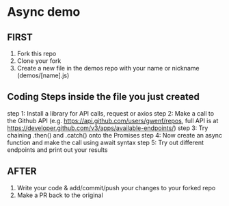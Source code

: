 # Async demo

## FIRST

1. Fork this repo
2. Clone your fork
3. Create a new file in the demos repo with your name or nickname (demos/[name].js)

## Coding Steps inside the file you just created

step 1: Install a library for API calls, request or axios
step 2: Make a call to the Github API (e.g. https://api.github.com/users/gwenf/repos, full API is at https://developer.github.com/v3/apps/available-endpoints/)
step 3: Try chaining .then() and .catch() onto the Promises
step 4: Now create an async function and make the call using await syntax
step 5: Try out different endpoints and print out your results

## AFTER

1. Write your code & add/commit/push your changes to your forked repo
2. Make a PR back to the original

